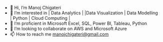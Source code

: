 - 👋 Hi, I’m Manoj Chigateri
- 👀 I’m interested in | Data Analytics | |Data Visualization | Data Modelling | Python | Cloud Computing |
- 🌱 I’m proficient in Microsoft Excel, SQL, Power BI, Tableau, Python
- 💞️ I’m looking to collaborate on AWS and Microsoft Azure
- 📫 How to reach me manojchigateri@gmail.com

<!---
ManojChigateri/ManojChigateri is a ✨ special ✨ repository because its `README.md` (this file) appears on your GitHub profile.
You can click the Preview link to take a look at your changes.
--->
